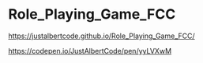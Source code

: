 # Role_Playing_Game_FCC

https://justalbertcode.github.io/Role_Playing_Game_FCC/

https://codepen.io/JustAlbertCode/pen/yyLVXwM
